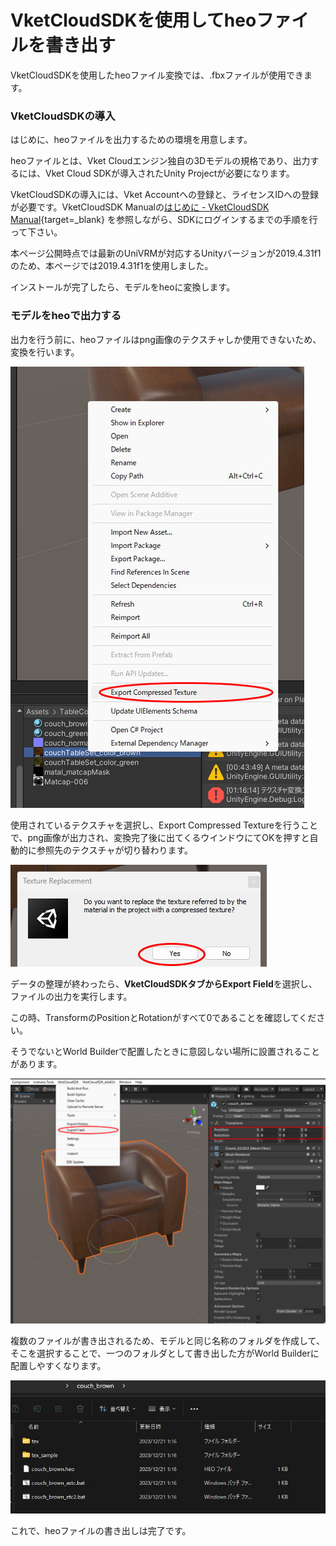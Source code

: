 
# VketCloudSDKを使用してheoファイルを書き出す

VketCloudSDKを使用したheoファイル変換では、.fbxファイルが使用できます。

### VketCloudSDKの導入

はじめに、heoファイルを出力するための環境を用意します。

heoファイルとは、Vket Cloudエンジン独自の3Dモデルの規格であり、出力するには、Vket Cloud SDKが導入されたUnity Projectが必要になります。

VketCloudSDKの導入には、Vket Accountへの登録と、ライセンスIDへの登録が必要です。VketCloudSDK Manualの[はじめに - VketCloudSDK Manual](https://vrhikky.github.io/VketCloudSDK_Documents/latest/ja/index.html){target=_blank} を参照しながら、SDKにログインするまでの手順を行って下さい。

本ページ公開時点では最新のUniVRMが対応するUnityバージョンが2019.4.31f1のため、本ページでは2019.4.31f1を使用しました。

インストールが完了したら、モデルをheoに変換します。

### モデルをheoで出力する

出力を行う前に、heoファイルはpng画像のテクスチャしか使用できないため、変換を行います。

![ReformattingAssets_10](img/ReformattingAssets_10.jpg)

使用されているテクスチャを選択し、Export Compressed Textureを行うことで、png画像が出力され、変換完了後に出てくるウインドウにてOKを押すと自動的に参照先のテクスチャが切り替わります。

![ReformattingAssets_11](img/ReformattingAssets_11.jpg)

データの整理が終わったら、**VketCloudSDKタブからExport Field**を選択し、ファイルの出力を実行します。

この時、TransformのPositionとRotationがすべて0であることを確認してください。

そうでないとWorld Builderで配置したときに意図しない場所に設置されることがあります。

![ReformattingAssets_12](img/ReformattingAssets_12.jpg)

複数のファイルが書き出されるため、モデルと同じ名称のフォルダを作成して、そこを選択することで、一つのフォルダとして書き出した方がWorld Builderに配置しやすくなります。

![ReformattingAssets_13](img/ReformattingAssets_13.jpg)

これで、heoファイルの書き出しは完了です。
